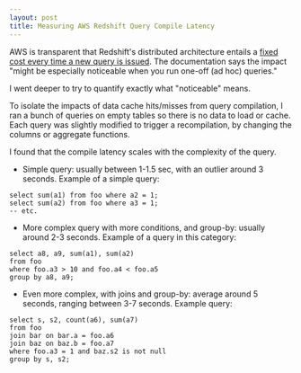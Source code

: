 ```yaml
---
layout: post
title: Measuring AWS Redshift Query Compile Latency
---
```


AWS is transparent that Redshift's distributed architecture entails a [fixed cost every time a new query is issued](http://docs.aws.amazon.com/redshift/latest/dg/c-query-performance.html).  The documentation says the impact "might be especially noticeable when you run one-off (ad hoc) queries."

I went deeper to try to quantify exactly what "noticeable" means.

To isolate the impacts of data cache hits/misses from query compilation, I ran a bunch of queries on empty tables so there is no data to load or cache. Each query was 
slightly modified to trigger a recompilation, by changing the columns or aggregate functions.

I found that the compile latency scales with the complexity of the query.  

* Simple query: usually between 1-1.5 sec, with an outlier around 3 seconds.  Example of a simple query:

``` 
select sum(a1) from foo where a2 = 1;
select sum(a2) from foo where a3 = 1;
-- etc.
```

* More complex query with more conditions, and group-by: usually around 2-3 seconds.  Example of a query in this category:

```
select a8, a9, sum(a1), sum(a2) 
from foo
where foo.a3 > 10 and foo.a4 < foo.a5
group by a8, a9;
```

* Even more complex, with joins and group-by: average around 5 seconds, ranging between 3-7 seconds. Example query:

```
select s, s2, count(a6), sum(a7) 
from foo
join bar on bar.a = foo.a6
join baz on baz.b = foo.a7
where foo.a3 = 1 and baz.s2 is not null
group by s, s2;
```
